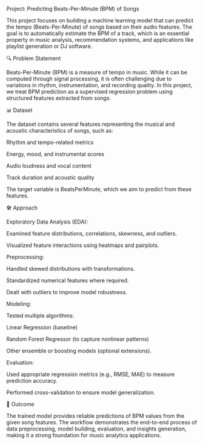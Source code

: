 Project: Predicting Beats-Per-Minute (BPM) of Songs

This project focuses on building a machine learning model that can predict the tempo (Beats-Per-Minute) of songs based on their audio features. The goal is to automatically estimate the BPM of a track, which is an essential property in music analysis, recommendation systems, and applications like playlist generation or DJ software.

🔍 Problem Statement

Beats-Per-Minute (BPM) is a measure of tempo in music. While it can be computed through signal processing, it is often challenging due to variations in rhythm, instrumentation, and recording quality. In this project, we treat BPM prediction as a supervised regression problem using structured features extracted from songs.

📊 Dataset

The dataset contains several features representing the musical and acoustic characteristics of songs, such as:

Rhythm and tempo-related metrics

Energy, mood, and instrumental scores

Audio loudness and vocal content

Track duration and acoustic quality

The target variable is BeatsPerMinute, which we aim to predict from these features.

🛠 Approach

Exploratory Data Analysis (EDA):

Examined feature distributions, correlations, skewness, and outliers.

Visualized feature interactions using heatmaps and pairplots.

Preprocessing:

Handled skewed distributions with transformations.

Standardized numerical features where required.

Dealt with outliers to improve model robustness.

Modeling:

Tested multiple algorithms:

Linear Regression (baseline)

Random Forest Regressor (to capture nonlinear patterns)

Other ensemble or boosting models (optional extensions).

Evaluation:

Used appropriate regression metrics (e.g., RMSE, MAE) to measure prediction accuracy.

Performed cross-validation to ensure model generalization.

🚀 Outcome

The trained model provides reliable predictions of BPM values from the given song features. The workflow demonstrates the end-to-end process of data preprocessing, model building, evaluation, and insights generation, making it a strong foundation for music analytics applications.
